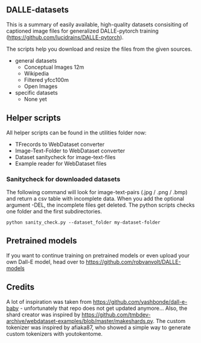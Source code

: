 ## DALLE-datasets
This is a summary of easily available, high-quality datasets consisiting of captioned image files for generalized DALLE-pytorch training (https://github.com/lucidrains/DALLE-pytorch).

The scripts help you download and resize the files from the given sources.

* general datasets
  * Conceptual Images 12m
  * Wikipedia
  * Filtered yfcc100m
  * Open Images
* specific datasets
  * None yet


## Helper scripts

All helper scripts can be found in the utilities folder now:
* TFrecords to WebDataset converter
* Image-Text-Folder to WebDataset converter
* Dataset sanitycheck for image-text-files
* Example reader for WebDataset files


### Sanitycheck for downloaded datasets

The following command will look for image-text-pairs (.jpg / .png / .bmp) and return a csv table with incomplete data.
When you add the optional argument -DEL, the incomplete files get deleted. The python scripts checks one folder and the first subdirectories.

```python sanity_check.py --dataset_folder my-dataset-folder```


## Pretrained models

If you want to continue training on pretrained models or even upload your own Dall-E model, head over to https://github.com/robvanvolt/DALLE-models

## Credits

A lot of inspiration was taken from https://github.com/yashbonde/dall-e-baby - unfortunately that repo does not get updated anymore...
Also, the shard creator was inspired by https://github.com/tmbdev-archive/webdataset-examples/blob/master/makeshards.py.
The custom tokenizer was inspired by afiaka87, who showed a simple way to generate custom tokenizers with youtokentome.
